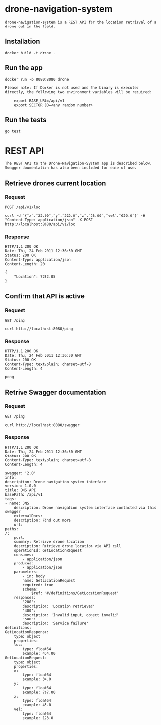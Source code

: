 # drone-navigation-system

    drone-navigation-system is a REST API for the location retrieval of a drone out in the field. 

## Installation

    docker build -t drone .

## Run the app

    docker run -p 8080:8080 drone

    Please note: If Docker is not used and the binary is executed directly, the following two environment variables will be required:

        export BASE_URL=/api/v1
        export SECTOR_ID=<any random number>

## Run the tests

    go test

# REST API

    The REST API to the Drone-Navigation-System app is described below.
    Swagger doumentation has also been included for ease of use.

## Retrieve drones current location

### Request

`POST /api/v1/loc`

    curl -d '{"x":"23.00","y":"326.0","z":"78.00","vel":"656.0"}' -H "Content-Type: application/json" -X POST http://localhost:8080/api/v1/loc

### Response

    HTTP/1.1 200 OK
    Date: Thu, 24 Feb 2011 12:36:30 GMT
    Status: 200 OK
    Content-Type: application/json
    Content-Length: 20

    {
        "Location": 7282.05
    }

## Confirm that API is active

### Request

`GET /ping`

    curl http://localhost:8080/ping

### Response

    HTTP/1.1 200 OK
    Date: Thu, 24 Feb 2011 12:36:30 GMT
    Status: 200 OK
    Content-Type: text/plain; charset=utf-8
    Content-Length: 4

    pong

## Retrive Swagger documentation

### Request

`GET /ping`

    curl http://localhost:8080/swagger

### Response

    HTTP/1.1 200 OK
    Date: Thu, 24 Feb 2011 12:36:30 GMT
    Status: 200 OK
    Content-Type: text/plain; charset=utf-8
    Content-Length: 4

    swagger: '2.0'
    info:
    description: Drone navigation system interface
    version: 1.0.0
    title: DNS API
    basePath: /api/v1
    tags:
    - name: DNS
        description: Drone navigation system interface contacted via this swagger
        externalDocs:
        description: Find out more
        url: 
    paths:
    /:
        post:
        summary: Retrieve drone location
        description: Retrieve drone location via API call
        operationId: GetLocationRequest
        consumes:
            - application/json
        produces:
            - application/json
        parameters:
            - in: body
            name: GetLocationRequest
            required: true
            schema:
                $ref: '#/definitions/GetLocationRequest'
        responses:
            '200':
            description: 'Location retrieved'
            '400':
            description: 'Invalid input, object invalid'
            '500':
            description: 'Service failure'
    definitions:
    GetLocationResponse:
        type: object
        properties:
        loc:
            type: float64
            example: 434.00
    GetLocationRequest:
        type: object
        properties:
        x:
            type: float64
            example: 34.0
        y:
            type: float64
            example: 767.00
        z:
            type: float64
            example: 45.0
        vel:
            type: float64
            example: 123.0

